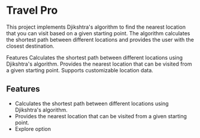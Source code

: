 # Travel Pro

This project implements Djikshtra's algorithm to find the nearest location that you can visit based on a given starting point. The algorithm calculates the shortest path between different locations and provides the user with the closest destination.

Features
Calculates the shortest path between different locations using Djikshtra's algorithm.
Provides the nearest location that can be visited from a given starting point.
Supports customizable location data.


## Features

- Calculates the shortest path between different locations using Djikshtra's algorithm.
- Provides the nearest location that can be visited from a given starting point.
- Explore option
